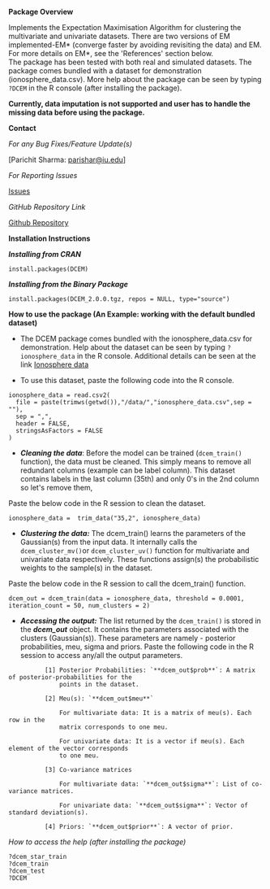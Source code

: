 
**Package Overview**

Implements the Expectation Maximisation Algorithm for clustering the multivariate and univariate datasets. There are two versions of EM implemented-EM* (converge faster by avoiding revisiting the data) and EM. For more details on EM\*, see the 'References' section below.  
The package has been tested with both real and simulated datasets. The package comes bundled with a dataset for demonstration (ionosphere_data.csv). More help about the package can be seen by typing `?DCEM` in the R console (after installing the package).

**Currently, data imputation is not supported and user has to handle the missing data before using the package.**


**Contact**

*For any Bug Fixes/Feature Update(s)*

[Parichit Sharma: parishar@iu.edu]

*For Reporting Issues*

[Issues](https://github.com/parichit/DCEM/issues)

*GitHub Repository Link*

[Github Repository](https://github.com/parichit/DCEM)
  
  
**Installation Instructions**

**_Installing from CRAN_**

```
install.packages(DCEM)
```

**_Installing from the Binary Package_**

```
install.packages(DCEM_2.0.0.tgz, repos = NULL, type="source")
```

**How to use the package (An Example: working with the default bundled dataset)**

- The DCEM package comes bundled with the ionosphere_data.csv for demonstration. Help about the dataset can be seen by typing `?ionosphere_data` in the R console. Additional details can be seen at the link [Ionosphere data](https://archive.ics.uci.edu/ml/datasets/ionosphere)

- To use this dataset, paste the following code into the R console.

```
ionosphere_data = read.csv2(
  file = paste(trimws(getwd()),"/data/","ionosphere_data.csv",sep = ""),
  sep = ",",
  header = FALSE,
  stringsAsFactors = FALSE
)
```

- **_Cleaning the data_**: Before the model can be trained (`dcem_train()` function), the data must be cleaned. This simply means to remove all redundant columns (example can be label column). This dataset contains labels in the last column (35th) and only 0's in the 2nd column so let's remove them,

Paste the below code in the R session to clean the dataset.

```
ionosphere_data =  trim_data("35,2", ionosphere_data)
```

- **_Clustering the data:_** The dcem_train() learns the parameters of the Gaussian(s) from the input data. It internally calls the `dcem_cluster_mv()`or `dcem_cluster_uv()` function for multivariate and univariate data respectively. These 
functions assign(s) the probabilistic weights to the sample(s) in the dataset. 

Paste the below code in the R session to call the dcem_train() function.

```
dcem_out = dcem_train(data = ionosphere_data, threshold = 0.0001, iteration_count = 50, num_clusters = 2)
```

- **_Accessing the output:_** The list returned by the `dcem_train()` is stored in the **_dcem_out_** object. It contains the parameters associated with the clusters (Gaussian(s)). These parameters are namely - posterior probabilities, meu, sigma and priors. Paste the following code in the R session to access any/all the output parameters. 

``` 
          [1] Posterior Probabilities: `**dcem_out$prob**`: A matrix of posterior-probabilities for the 
              points in the dataset.
              
          [2] Meu(s): `**dcem_out$meu**`
              
              For multivariate data: It is a matrix of meu(s). Each row in the  
              matrix corresponds to one meu.
              
              For univariate data: It is a vector if meu(s). Each element of the vector corresponds 
              to one meu.
              
          [3] Co-variance matrices 
          
              For multivariate data: `**dcem_out$sigma**`: List of co-variance matrices.
          
              For univariate data: `**dcem_out$sigma**`: Vector of standard deviation(s).
               
          [4] Priors: `**dcem_out$prior**`: A vector of prior.
```

*How to access the help (after installing the package)*

```
?dcem_star_train
?dcem_train
?dcem_test
?DCEM
```

